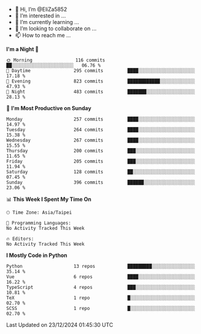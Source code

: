 - 👋 Hi, I’m @EliZa5852
- 👀 I’m interested in ...
- 🌱 I’m currently learning ...
- 💞️ I’m looking to collaborate on ...
- 📫 How to reach me ...

<!--START_SECTION:waka-->
**I'm a Night 🦉** 

```text
🌞 Morning                116 commits         ██░░░░░░░░░░░░░░░░░░░░░░░   06.76 % 
🌆 Daytime                295 commits         ████░░░░░░░░░░░░░░░░░░░░░   17.18 % 
🌃 Evening                823 commits         ████████████░░░░░░░░░░░░░   47.93 % 
🌙 Night                  483 commits         ███████░░░░░░░░░░░░░░░░░░   28.13 % 
```
📅 **I'm Most Productive on Sunday** 

```text
Monday                   257 commits         ████░░░░░░░░░░░░░░░░░░░░░   14.97 % 
Tuesday                  264 commits         ████░░░░░░░░░░░░░░░░░░░░░   15.38 % 
Wednesday                267 commits         ████░░░░░░░░░░░░░░░░░░░░░   15.55 % 
Thursday                 200 commits         ███░░░░░░░░░░░░░░░░░░░░░░   11.65 % 
Friday                   205 commits         ███░░░░░░░░░░░░░░░░░░░░░░   11.94 % 
Saturday                 128 commits         ██░░░░░░░░░░░░░░░░░░░░░░░   07.45 % 
Sunday                   396 commits         ██████░░░░░░░░░░░░░░░░░░░   23.06 % 
```


📊 **This Week I Spent My Time On** 

```text
🕑︎ Time Zone: Asia/Taipei

💬 Programming Languages: 
No Activity Tracked This Week

🔥 Editors: 
No Activity Tracked This Week
```

**I Mostly Code in Python** 

```text
Python                   13 repos            █████████░░░░░░░░░░░░░░░░   35.14 % 
Vue                      6 repos             ████░░░░░░░░░░░░░░░░░░░░░   16.22 % 
TypeScript               4 repos             ███░░░░░░░░░░░░░░░░░░░░░░   10.81 % 
TeX                      1 repo              █░░░░░░░░░░░░░░░░░░░░░░░░   02.70 % 
SCSS                     1 repo              █░░░░░░░░░░░░░░░░░░░░░░░░   02.70 % 
```




 Last Updated on 23/12/2024 01:45:30 UTC
<!--END_SECTION:waka-->
